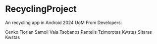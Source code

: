 # RecyclingProject
An recycling app in Android 2024 UoM
From Developers:

Cenko Florian
Samoli Vaia
Tsobanos Pantelis
Tzimorotas Kwstas
Sitaras Kwstas
